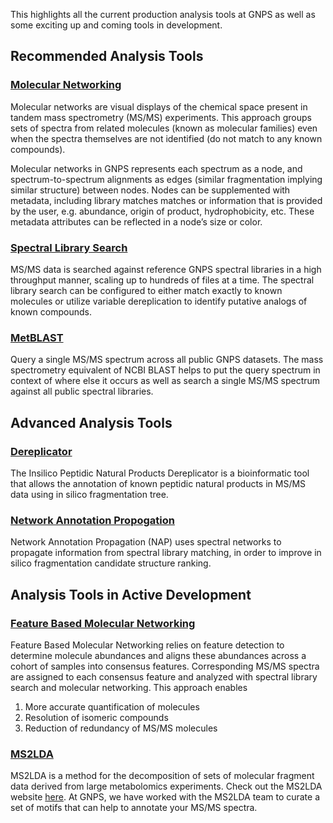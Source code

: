 This highlights all the current production analysis tools at GNPS as well as some exciting up and coming tools in development.

## Recommended Analysis Tools

### [Molecular Networking](networking.md)

Molecular networks are visual displays of the chemical space present in tandem mass spectrometry (MS/MS) experiments. This approach groups sets of spectra from related molecules (known as molecular families) even when the spectra themselves are not identified (do not match to any known compounds).

Molecular networks in GNPS represents each spectrum as a node, and spectrum-to-spectrum alignments as edges (similar fragmentation implying similar structure) between nodes. Nodes can be supplemented with metadata, including library matches matches or information that is provided by the user, e.g. abundance, origin of product, hydrophobicity, etc. These metadata attributes can be reflected in a node’s size or color.

### [Spectral Library Search](librarysearch.md)

MS/MS data is searched against reference GNPS spectral libraries in a high throughput manner, scaling up to hundreds of files at a time. The spectral library search can be configured to either match exactly to known molecules or utilize variable dereplication to identify putative analogs of known compounds.

### [MetBLAST](metblast.md)

Query a single MS/MS spectrum across all public GNPS datasets. The mass spectrometry equivalent of NCBI BLAST helps to put the query spectrum in context of where else it occurs as well as search a single MS/MS spectrum against all public spectral libraries.

## Advanced Analysis Tools

### [Dereplicator](dereplicator.md)

The Insilico Peptidic Natural Products Dereplicator is a bioinformatic tool that allows the annotation of known peptidic natural products in MS/MS data using in silico fragmentation tree.

### [Network Annotation Propogation](nap.md)

Network Annotation Propagation (NAP) uses spectral networks to propagate information from spectral library matching, in order to improve in silico fragmentation candidate structure ranking.

## Analysis Tools in Active Development

### [Feature Based Molecular Networking](featurebasedmolecularnetworking.md)

Feature Based Molecular Networking relies on feature detection to determine molecule abundances and aligns these abundances across a cohort of samples into consensus features. Corresponding MS/MS spectra are assigned to each consensus feature and analyzed with spectral library search and molecular networking. This approach enables

1. More accurate quantification of molecules
2. Resolution of isomeric compounds
3. Reduction of redundancy of MS/MS molecules

### [MS2LDA](ms2lda.md)

MS2LDA is a method for the decomposition of sets of molecular fragment data derived from large metabolomics experiments. Check out the MS2LDA website [here](http://ms2lda.org/). At GNPS, we have worked with the MS2LDA team to curate a set of motifs that can help to annotate your MS/MS spectra.
